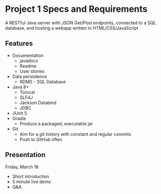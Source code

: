 # Project 1 Specs and Requirements
A RESTful Java server with JSON Get/Post endpoints, connected to a SQL database, and hosting a webapp written in HTML/CSS/JavaScript

## Features
- Documentation
  - javadocs
  - Readme
  - User stories
- Data persistence
  - RDMS - SQL Database
- Java 8+
  - Tomcat
  - SLF4J
  - Jackson Databind
  - JDBC
- JUnit 5
- Gradle
  - Produce a packaged, executable jar
- Git
  - Aim for a git history with constant and regular commits
  - Push to GitHub often

## Presentation
Friday, March 18
  - Short introduction
  - 5 minute live demo
  - Q&A
